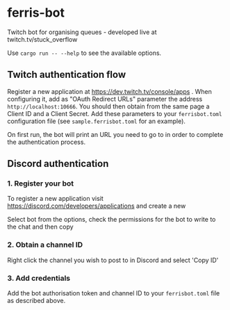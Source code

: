 # ferris-bot
Twitch bot for organising queues - developed live at twitch.tv/stuck_overflow

Use `cargo run -- --help` to see the available options.

## Twitch authentication flow

Register a new application at https://dev.twitch.tv/console/apps . When
configuring it, add as "OAuth Redirect URLs" parameter the address
`http://localhost:10666`. You should then obtain from the same page a Client ID
and a Client Secret. Add these parameters to your `ferrisbot.toml` configuration
file (see `sample.ferrisbot.toml` for an example).

On first run, the bot will print an URL you need to go to in order to complete
the authentication process.

## Discord authentication 

### 1. Register your bot 

To register a new application visit https://discord.com/developers/applications and create a new 

Select bot from the options, check the permissions for the bot to write to the chat and then copy

### 2. Obtain a channel ID

Right click the channel you wish to post to in Discord and select 'Copy ID'

### 3. Add credentials

Add the bot authorisation token and channel ID to your `ferrisbot.toml` file as described above. 

